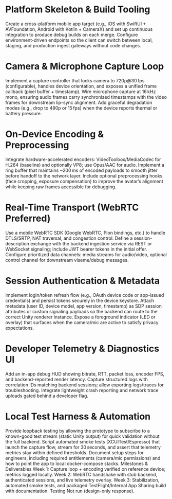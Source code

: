 # Platform Skeleton & Build Tooling
Create a cross-platform mobile app target (e.g., iOS with SwiftUI + AVFoundation, Android with Kotlin + CameraX) and set up continuous integration to produce debug builds on each merge.
Configure environment-driven endpoints so the client can switch between local, staging, and production ingest gateways without code changes.
# Camera & Microphone Capture Loop
Implement a capture controller that locks camera to 720p@30 fps (configurable), handles device orientation, and exposes a unified frame callback (pixel buffer + timestamp).
Wire microphone capture at 16 kHz mono, ensuring audio frames carry synchronized timestamps with the video frames for downstream lip-sync alignment.
Add graceful degradation modes (e.g., drop to 480p or 15 fps) when the device reports thermal or battery pressure.
# On-Device Encoding & Preprocessing
Integrate hardware-accelerated encoders: VideoToolbox/MediaCodec for H.264 (baseline) and optionally VP8; use Opus/AAC for audio.
Implement a ring buffer that maintains ~200 ms of encoded payloads to smooth jitter before handoff to the network layer.
Include optional preprocessing hooks (face cropping, exposure compensation) to improve the avatar’s alignment while keeping raw frames accessible for debugging.
# Real-Time Transport (WebRTC Preferred)
Use a mobile WebRTC SDK (Google WebRTC, Pion bindings, etc.) to handle DTLS/SRTP, NAT traversal, and congestion control.
Define a session-description exchange with the backend ingestion service via REST or WebSocket signaling; include JWT bearer tokens in the initial offer.
Configure prioritized data channels: media streams for audio/video, optional control channel for downstream viseme/debug messages.
# Session Authentication & Metadata
Implement login/token refresh flow (e.g., OAuth device code or app-issued credentials) and persist tokens securely in the device keystore.
Attach metadata (user ID, device model, app version, timestamp) as SDP session attributes or custom signaling payloads so the backend can route to the correct Unity renderer instance.
Expose a foreground indicator (LED or overlay) that surfaces when the camera/mic are active to satisfy privacy expectations.
# Developer Telemetry & Diagnostics UI
Add an in-app debug HUD showing bitrate, RTT, packet loss, encoder FPS, and backend-reported render latency.
Capture structured logs with correlation IDs matching backend sessions; allow exporting logs/traces for troubleshooting.
Integrate lightweight crash reporting and network trace uploads gated behind a developer flag.
# Local Test Harness & Automation
Provide loopback testing by allowing the prototype to subscribe to a known-good test stream (static Unity output) for quick validation without the full backend.
Script automated smoke tests (XCUITest/Espresso) that launch the capture flow, stream for 30 seconds, and assert that telemetry metrics stay within defined thresholds.
Document setup steps for engineers, including required entitlements (camera/mic permissions) and how to point the app to local docker-compose stacks.
Milestones & Deliverables
Week 1: Capture loop + encoding verified on reference device; metrics logged locally.
Week 2: WebRTC handshake with stub backend, authenticated sessions, and live telemetry overlay.
Week 3: Stabilization, automated smoke tests, and packaged TestFlight/Internal App Sharing build with documentation.
Testing
Not run (design-only response).
